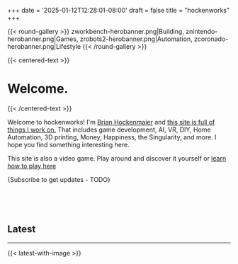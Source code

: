 +++
date = '2025-01-12T12:28:01-08:00'
draft = false
title = "hockenworks"
+++

{{< round-gallery >}}
zworkbench-herobanner.png|Building,
znintendo-herobanner.png|Games,
zrobots2-herobanner.png|Automation,
zcoronado-herobanner.png|Lifestyle
{{< /round-gallery >}}

{{< centered-text >}}

# Welcome.

{{< /centered-text >}}

Welcome to hockenworks! I'm [Brian Hockenmaier](/about-me) and [this site is full of things I work on.](/this-website/#etymology-of-hockenworks) That includes game development, AI, VR, DIY, Home Automation, 3D printing, Money, Happiness, the Singularity, and more. I hope you find something interesting here.

This site is also a video game. Play around and discover it yourself or [learn how to play here](/this-website/#ball-machine---the-game)

{Subscribe to get updates - TODO}

&nbsp;

&nbsp;

## Latest

---

{{< latest-with-image >}}

